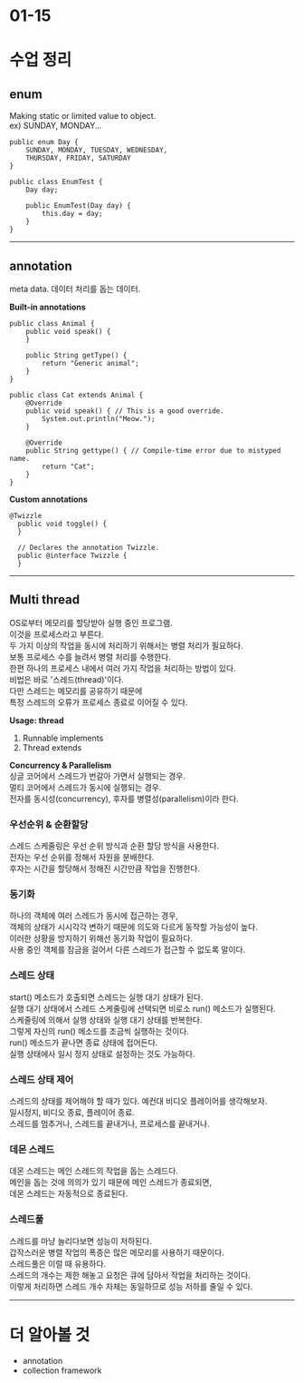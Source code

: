 # 01-15

# 수업 정리

## enum
Making static or limited value to object.   
ex) SUNDAY, MONDAY...

~~~
public enum Day {
    SUNDAY, MONDAY, TUESDAY, WEDNESDAY,
    THURSDAY, FRIDAY, SATURDAY 
}
~~~

~~~
public class EnumTest {
    Day day;
    
    public EnumTest(Day day) {
        this.day = day;
    }    
}
~~~

---

## annotation
meta data. 데이터 처리를 돕는 데이터.    

**Built-in annotations**    
~~~
public class Animal {
    public void speak() {
    }

    public String getType() {
        return "Generic animal";
    }
}
    
public class Cat extends Animal {
    @Override
    public void speak() { // This is a good override.
        System.out.println("Meow.");
    }

    @Override
    public String gettype() { // Compile-time error due to mistyped name.
        return "Cat";
    }
}
~~~

**Custom annotations**    
~~~
@Twizzle
  public void toggle() {
  }

  // Declares the annotation Twizzle.
  public @interface Twizzle {
  }
~~~

---

## Multi thread
OS로부터 메모리를 할당받아 실행 중인 프로그램.   
이것을 프로세스라고 부른다.   
두 가지 이상의 작업을 동시에 처리하기 위해서는 병렬 처리가 필요하다.   
보통 프로세스 수를 늘려서 병렬 처리를 수행한다.   
한편 하나의 프로세스 내에서 여러 가지 작업을 처리하는 방법이 있다.   
비법은 바로 '스레드(thread)'이다.   
다만 스레드는 메모리를 공유하기 때문에   
특정 스레드의 오류가 프로세스 종료로 이어질 수 있다.    

**Usage: thread**    
1. Runnable implements
2. Thread extends

**Concurrency & Parallelism**   
싱글 코어에서 스레드가 번갈아 가면서 실행되는 경우.   
멀티 코어에서 스레드가 동시에 실행되는 경우.   
전자를 동시성(concurrency), 후자를 병렬성(parallelism)이라 한다.    

### 우선순위 & 순환할당
스레드 스케줄링은 우선 순위 방식과 순환 할당 방식을 사용한다.   
전자는 우선 순위를 정해서 자원을 분배한다.    
후자는 시간을 할당해서 정해진 시간만큼 작업을 진행한다.   

### 동기화
하나의 객체에 여러 스레드가 동시에 접근하는 경우,    
객체의 상태가 시시각각 변하기 때문에 의도와 다르게 동작할 가능성이 높다.   
이러한 상황을 방지하기 위해선 동기화 작업이 필요하다.    
사용 중인 객체를 잠금을 걸어서 다른 스레드가 접근할 수 없도록 말이다.   

### 스레드 상태
start() 메소드가 호출되면 스레드는 실행 대기 상태가 된다.    
실행 대기 상태에서 스레드 스케줄링에 선택되면 비로소 run() 메소드가 실행된다.    
스케줄링에 의해서 실행 상태와 실행 대기 상태를 반복한다.    
그렇게 자신의 run() 메소드를 조금씩 실행하는 것이다.    
run() 메소드가 끝나면 종료 상태에 접어든다.   
실행 상태에사 일시 정지 상태로 설정하는 것도 가능하다.   

### 스레드 상태 제어
스레드의 상태를 제어해야 할 때가 있다.
예컨대 비디오 플레이어를 생각해보자.    
일시정지, 비디오 종료, 플레이어 종료.    
스레드를 멈추거나, 스레드를 끝내거나, 프로세스를 끝내거나.   

### 데몬 스레드    
데몬 스레드는 메인 스레드의 작업을 돕는 스레드다.   
메인을 돕는 것에 의의가 있기 때문에 메인 스레드가 종료되면,    
데몬 스레드는 자동적으로 종료된다.

### 스레드풀
스레드를 마냥 늘리다보면 성능이 저하된다.   
갑작스러운 병렬 작업의 폭증은 많은 메모리를 사용하기 때문이다.   
스레드풀은 이럴 때 유용하다.    
스레드의 개수는 제한 해놓고 요청은 큐에 담아서 작업을 처리하는 것이다.   
이렇게 처리하면 스레드 개수 자체는 동일하므로 성능 저하를 줄일 수 있다.   

---

# 더 알아볼 것
- annotation
- collection framework